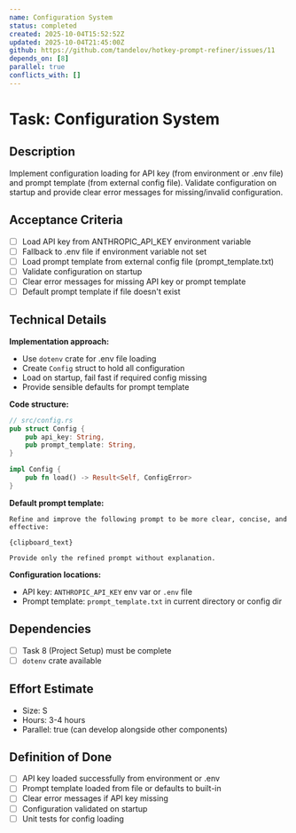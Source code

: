 ```yaml
---
name: Configuration System
status: completed
created: 2025-10-04T15:52:52Z
updated: 2025-10-04T21:45:00Z
github: https://github.com/tandelov/hotkey-prompt-refiner/issues/11
depends_on: [8]
parallel: true
conflicts_with: []
---
```


# Task: Configuration System

## Description
Implement configuration loading for API key (from environment or .env file) and prompt template (from external config file). Validate configuration on startup and provide clear error messages for missing/invalid configuration.

## Acceptance Criteria
- [ ] Load API key from ANTHROPIC_API_KEY environment variable
- [ ] Fallback to .env file if environment variable not set
- [ ] Load prompt template from external config file (prompt_template.txt)
- [ ] Validate configuration on startup
- [ ] Clear error messages for missing API key or prompt template
- [ ] Default prompt template if file doesn't exist

## Technical Details
**Implementation approach:**
- Use `dotenv` crate for .env file loading
- Create `Config` struct to hold all configuration
- Load on startup, fail fast if required config missing
- Provide sensible defaults for prompt template

**Code structure:**
```rust
// src/config.rs
pub struct Config {
    pub api_key: String,
    pub prompt_template: String,
}

impl Config {
    pub fn load() -> Result<Self, ConfigError>
}
```

**Default prompt template:**
```
Refine and improve the following prompt to be more clear, concise, and effective:

{clipboard_text}

Provide only the refined prompt without explanation.
```

**Configuration locations:**
- API key: `ANTHROPIC_API_KEY` env var or `.env` file
- Prompt template: `prompt_template.txt` in current directory or config dir

## Dependencies
- [ ] Task 8 (Project Setup) must be complete
- [ ] `dotenv` crate available

## Effort Estimate
- Size: S
- Hours: 3-4 hours
- Parallel: true (can develop alongside other components)

## Definition of Done
- [ ] API key loaded successfully from environment or .env
- [ ] Prompt template loaded from file or defaults to built-in
- [ ] Clear error messages if API key missing
- [ ] Configuration validated on startup
- [ ] Unit tests for config loading
